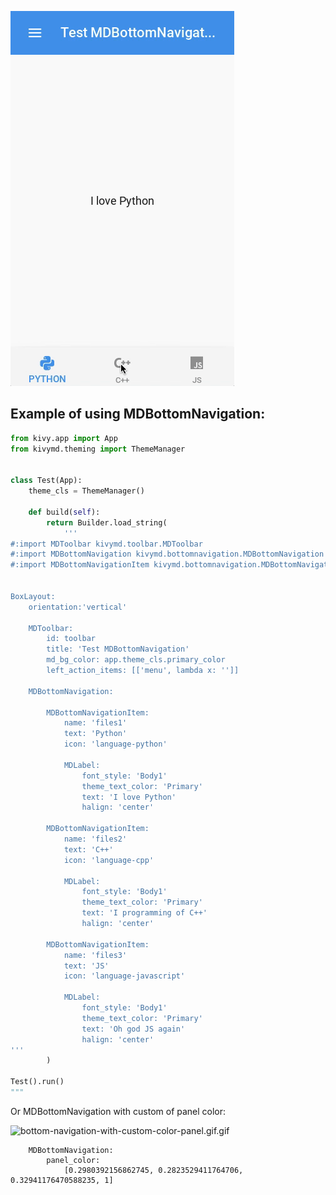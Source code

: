 ![useranimationcard.gif](https://github.com/HeaTTheatR/KivyMD-data/blob/master/gallery/bottom-navigation.gif)

## Example of using MDBottomNavigation:

```python
from kivy.app import App
from kivymd.theming import ThemeManager


class Test(App):
    theme_cls = ThemeManager()

    def build(self):
        return Builder.load_string(
            '''
#:import MDToolbar kivymd.toolbar.MDToolbar
#:import MDBottomNavigation kivymd.bottomnavigation.MDBottomNavigation
#:import MDBottomNavigationItem kivymd.bottomnavigation.MDBottomNavigationItem


BoxLayout:
    orientation:'vertical'

    MDToolbar:
        id: toolbar
        title: 'Test MDBottomNavigation'
        md_bg_color: app.theme_cls.primary_color
        left_action_items: [['menu', lambda x: '']]

    MDBottomNavigation:

        MDBottomNavigationItem:
            name: 'files1'
            text: 'Python'
            icon: 'language-python'

            MDLabel:
                font_style: 'Body1'
                theme_text_color: 'Primary'
                text: 'I love Python'
                halign: 'center'

        MDBottomNavigationItem:
            name: 'files2'
            text: 'C++'
            icon: 'language-cpp'

            MDLabel:
                font_style: 'Body1'
                theme_text_color: 'Primary'
                text: 'I programming of C++'
                halign: 'center'

        MDBottomNavigationItem:
            name: 'files3'
            text: 'JS'
            icon: 'language-javascript'

            MDLabel:
                font_style: 'Body1'
                theme_text_color: 'Primary'
                text: 'Oh god JS again'
                halign: 'center'
'''
        )

Test().run()
"""
```

Or MDBottomNavigation with custom of panel color:

![bottom-navigation-with-custom-color-panel.gif.gif](https://github.com/HeaTTheatR/KivyMD-data/blob/master/gallery/bottom-navigation-with-custom-color-panel.gif)

```
    MDBottomNavigation:
        panel_color:
            [0.2980392156862745, 0.2823529411764706, 0.32941176470588235, 1]
```